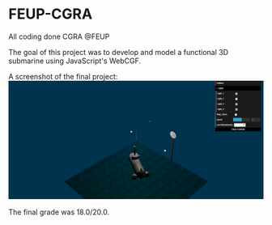 # FEUP-CGRA
All coding done CGRA @FEUP

The goal of this project was to develop and model a functional 3D submarine using JavaScript's WebCGF.

A screenshot of the final project:
![](https://github.com/DiogoDores/FEUP-CGRA/blob/master/CGRA%20-%20Checklists/TP6/CGFImage-tp6-T4G10-5.5.png)

The final grade was 18.0/20.0.
